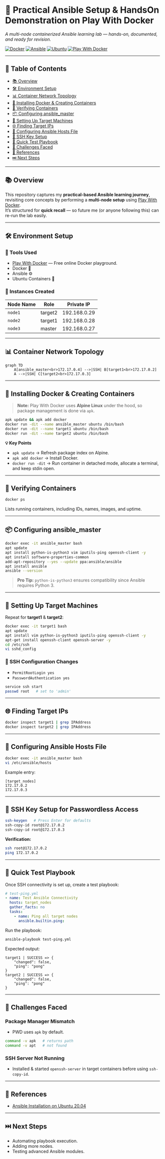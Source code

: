 

# 🚀 Practical Ansible Setup & HandsOn Demonstration on Play With Docker  
*A multi-node containerized Ansible learning lab — hands-on, documented, and ready for revision.*

[![Docker](https://img.shields.io/badge/Docker-2496ED?logo=docker&logoColor=white&style=for-the-badge)](https://www.docker.com/)
[![Ansible](https://img.shields.io/badge/Ansible-EE0000?logo=ansible&logoColor=white&style=for-the-badge)](https://www.ansible.com/)
[![Ubuntu](https://img.shields.io/badge/Ubuntu-E95420?logo=ubuntu&logoColor=white&style=for-the-badge)](https://ubuntu.com/)
[![Play With Docker](https://img.shields.io/badge/Play_With_Docker-000000?logo=docker&logoColor=white&style=for-the-badge)](https://labs.play-with-docker.com/)

---

## 📑 Table of Contents
- [📚 Overview](#-overview)
- [🛠 Environment Setup](#-environment-setup)
- [📊 Container Network Topology](#-container-network-topology)
- [🐳 Installing Docker & Creating Containers](#-installing-docker--creating-containers)
- [🔧 Verifying Containers](#-verifying-containers)
- [📦 Configuring ansible_master](#-configuring-ansible_master)
- [🎯 Setting Up Target Machines](#-setting-up-target-machines)
- [🌐 Finding Target IPs](#-finding-target-ips)
- [📄 Configuring Ansible Hosts File](#-configuring-ansible-hosts-file)
- [🔑 SSH Key Setup](#-ssh-key-setup-for-passwordless-access)
- [🧪 Quick Test Playbook](#-quick-test-playbook)
- [🐛 Challenges Faced](#-challenges-faced)
- [📌 References](#-references)
- [⏭️ Next Steps](#-next-steps)

---

## 📚 Overview  
This repository captures my **practical-based Ansible learning journey**, revisiting core concepts by performing a **multi-node setup** using [Play With Docker](https://labs.play-with-docker.com).  
It’s structured for **quick recall** — so future me (or anyone following this) can re-run the lab easily.

---

## 🛠 Environment Setup  

### **🔹 Tools Used**
- [Play With Docker](https://labs.play-with-docker.com) — Free online Docker playground.
- Docker 🐳
- Ansible ⚙️
- Ubuntu Containers 🐧

### **🔹 Instances Created**
| Node Name        | Role          | Private IP   |
|------------------|--------------|--------------|
| `node1`          | target2      | 192.168.0.29 |
| `node2`          | target1      | 192.168.0.28 |
| `node3`          | master       | 192.168.0.27 |

---

## 📊 Container Network Topology  

```mermaid
graph TD
    A[ansible_master<br>172.17.0.4] -->|SSH| B[target1<br>172.17.0.2]
    A -->|SSH| C[target2<br>172.17.0.3]
````

---

## 🐳 Installing Docker & Creating Containers

> **Note:** Play With Docker uses **Alpine Linux** under the hood, so package management is done via `apk`.

```bash
apk update && apk add docker
docker run -dit --name ansible_master ubuntu /bin/bash
docker run -dit --name target1 ubuntu /bin/bash
docker run -dit --name target2 ubuntu /bin/bash
```

**💡 Key Points**

* `apk update` → Refresh package index on Alpine.
* `apk add docker` → Install Docker.
* `docker run -dit` → Run container in detached mode, allocate a terminal, and keep stdin open.

---

## 🔧 Verifying Containers

```bash
docker ps
```

Lists running containers, including IDs, names, images, and uptime.

---

## 📦 Configuring ansible\_master

```bash
docker exec -it ansible_master bash
apt update
apt install python-is-python3 vim iputils-ping openssh-client -y
apt install software-properties-common
add-apt-repository --yes --update ppa:ansible/ansible
apt install ansible
ansible --version
```

> **Pro Tip:** `python-is-python3` ensures compatibility since Ansible requires Python 3.

---

## 🎯 Setting Up Target Machines

Repeat for **target1** & **target2**:

```bash
docker exec -it target1 bash
apt update
apt install vim python-is-python3 iputils-ping openssh-client -y
apt-get install openssh-client openssh-server -y
cd /etc/ssh
vi sshd_config
```

### **🔹 SSH Configuration Changes**

* `PermitRootLogin yes`
* `PasswordAuthentication yes`

```bash
service ssh start
passwd root   # set to 'admin'
```

---

## 🌐 Finding Target IPs

```bash
docker inspect target1 | grep IPAddress
docker inspect target2 | grep IPAddress
```

---

## 📄 Configuring Ansible Hosts File

```bash
docker exec -it ansible_master bash
vi /etc/ansible/hosts
```

Example entry:

```
[target_nodes]
172.17.0.2
172.17.0.3
```

---

## 🔑 SSH Key Setup for Passwordless Access

```bash
ssh-keygen   # Press Enter for defaults
ssh-copy-id root@172.17.0.2
ssh-copy-id root@172.17.0.3
```

**Verification:**

```bash
ssh root@172.17.0.2
ping 172.17.0.2
```

---

## 🧪 Quick Test Playbook

Once SSH connectivity is set up, create a test playbook:

```yaml
# test-ping.yml
- name: Test Ansible Connectivity
  hosts: target_nodes
  gather_facts: no
  tasks:
    - name: Ping all target nodes
      ansible.builtin.ping:
```

Run the playbook:

```bash
ansible-playbook test-ping.yml
```

Expected output:

```
target1 | SUCCESS => {
    "changed": false,
    "ping": "pong"
}
target2 | SUCCESS => {
    "changed": false,
    "ping": "pong"
}
```

---

## 🐛 Challenges Faced

### **Package Manager Mismatch**

* PWD uses `apk` by default.

```bash
command -v apk   # returns path
command -v apt   # not found
```

### **SSH Server Not Running**

* Installed & started `openssh-server` in target containers before using `ssh-copy-id`.

---

## 📌 References

* [Ansible Installation on Ubuntu 20.04](https://www.ansiblepilot.com/articles/how-to-install-ansible-in-ubuntu-20.04-ansible-install/)

---

## ⏭️ Next Steps

* Automating playbook execution.
* Adding more nodes.
* Testing advanced Ansible modules.

